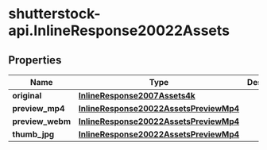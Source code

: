 # shutterstock-api.InlineResponse20022Assets

## Properties
Name | Type | Description | Notes
------------ | ------------- | ------------- | -------------
**original** | [**InlineResponse2007Assets4k**](InlineResponse2007Assets4k.md) |  | [optional] 
**preview_mp4** | [**InlineResponse20022AssetsPreviewMp4**](InlineResponse20022AssetsPreviewMp4.md) |  | [optional] 
**preview_webm** | [**InlineResponse20022AssetsPreviewMp4**](InlineResponse20022AssetsPreviewMp4.md) |  | [optional] 
**thumb_jpg** | [**InlineResponse20022AssetsPreviewMp4**](InlineResponse20022AssetsPreviewMp4.md) |  | [optional] 


